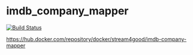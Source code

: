 # imdb_company_mapper

[![Build Status](https://travis-ci.com/stream-for-good/imdb_company_mapper.svg?branch=master)](https://travis-ci.com/stream-for-good/imdb_company_mapper)

https://hub.docker.com/repository/docker/stream4good/imdb-company-mapper
